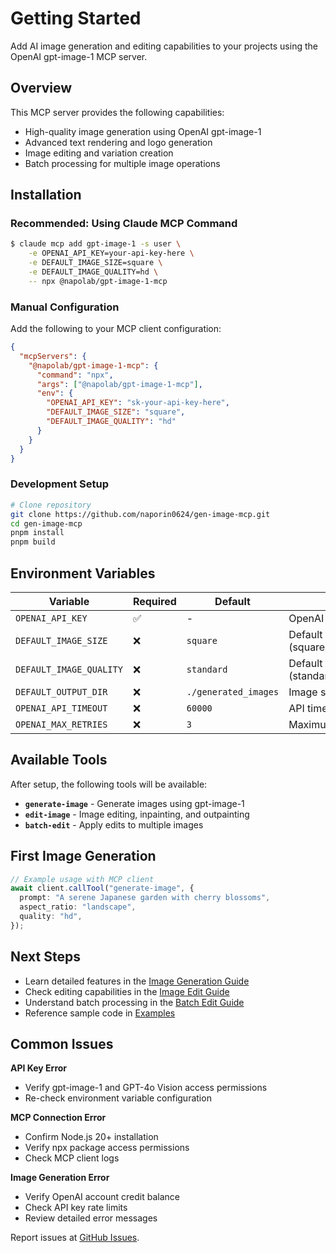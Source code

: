 # Getting Started

Add AI image generation and editing capabilities to your projects using the OpenAI gpt-image-1 MCP server.

## Overview

This MCP server provides the following capabilities:

- High-quality image generation using OpenAI gpt-image-1
- Advanced text rendering and logo generation
- Image editing and variation creation
- Batch processing for multiple image operations

## Installation

### Recommended: Using Claude MCP Command

```bash
$ claude mcp add gpt-image-1 -s user \
    -e OPENAI_API_KEY=your-api-key-here \
    -e DEFAULT_IMAGE_SIZE=square \
    -e DEFAULT_IMAGE_QUALITY=hd \
    -- npx @napolab/gpt-image-1-mcp
```

### Manual Configuration

Add the following to your MCP client configuration:

```json
{
  "mcpServers": {
    "@napolab/gpt-image-1-mcp": {
      "command": "npx",
      "args": ["@napolab/gpt-image-1-mcp"],
      "env": {
        "OPENAI_API_KEY": "sk-your-api-key-here",
        "DEFAULT_IMAGE_SIZE": "square",
        "DEFAULT_IMAGE_QUALITY": "hd"
      }
    }
  }
}
```

### Development Setup

```bash
# Clone repository
git clone https://github.com/naporin0624/gen-image-mcp.git
cd gen-image-mcp
pnpm install
pnpm build
```

## Environment Variables

| Variable                | Required | Default              | Description                                    |
| ----------------------- | -------- | -------------------- | ---------------------------------------------- |
| `OPENAI_API_KEY`        | ✅       | -                    | OpenAI API key                                 |
| `DEFAULT_IMAGE_SIZE`    | ❌       | `square`             | Default image size (square/landscape/portrait) |
| `DEFAULT_IMAGE_QUALITY` | ❌       | `standard`           | Default image quality (standard/hd)            |
| `DEFAULT_OUTPUT_DIR`    | ❌       | `./generated_images` | Image save directory                           |
| `OPENAI_API_TIMEOUT`    | ❌       | `60000`              | API timeout (milliseconds)                     |
| `OPENAI_MAX_RETRIES`    | ❌       | `3`                  | Maximum retry attempts                         |

## Available Tools

After setup, the following tools will be available:

- **`generate-image`** - Generate images using gpt-image-1
- **`edit-image`** - Image editing, inpainting, and outpainting
- **`batch-edit`** - Apply edits to multiple images

## First Image Generation

```typescript
// Example usage with MCP client
await client.callTool("generate-image", {
  prompt: "A serene Japanese garden with cherry blossoms",
  aspect_ratio: "landscape",
  quality: "hd",
});
```

## Next Steps

- Learn detailed features in the [Image Generation Guide](/guide/image-generation)
- Check editing capabilities in the [Image Edit Guide](/guide/edit-image)
- Understand batch processing in the [Batch Edit Guide](/guide/batch-edit)
- Reference sample code in [Examples](/examples/)

## Common Issues

**API Key Error**

- Verify gpt-image-1 and GPT-4o Vision access permissions
- Re-check environment variable configuration

**MCP Connection Error**

- Confirm Node.js 20+ installation
- Verify npx package access permissions
- Check MCP client logs

**Image Generation Error**

- Verify OpenAI account credit balance
- Check API key rate limits
- Review detailed error messages

Report issues at [GitHub Issues](https://github.com/naporin0624/gen-image-mcp/issues).
